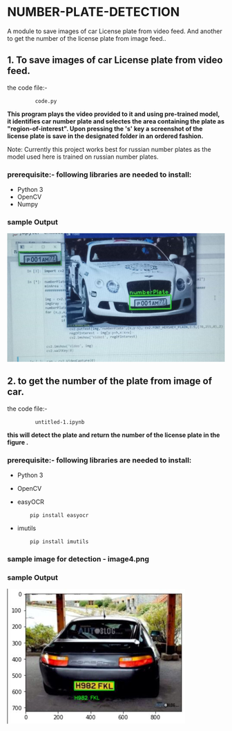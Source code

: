 # NUMBER-PLATE-DETECTION
A module to save images of car License plate from video feed. And another to get the number of the license plate from image feed..


## 1. To save images of car License plate from video feed.

the code file:- 
             
             code.py
                  
                  
**This program plays the video provided to it and using pre-trained model, it identifies car number plate and selectes the area containing the plate as "region-of-interest". Upon pressing the 's' key a screenshot of the license plate is save in the designated folder in an ordered fashion.**

Note: Currently this project works best for russian number plates as the model used here is trained on russian number plates.


### prerequisite:- following libraries are needed to install:

* Python 3
* OpenCV
* Numpy

### sample Output

<img src="https://github.com/Shrutisinha22/NUMBER-PLATE-DETECTION/blob/main/sample%20image.JPG"/>

## 2. to get the number of the plate from image of car.

the code file:- 
             
             untitled-1.ipynb
             

**this  will detect the plate and return the number of the license plate in the figure .**

### prerequisite:- following libraries are needed to install:

* Python 3
* OpenCV
* easyOCR   
          
          pip install easyocr
     
      
* imutils

          pip install imutils
          
### sample image for detection - image4.png


### sample Output

<img src="https://github.com/Shrutisinha22/NUMBER-PLATE-DETECTION/blob/main/sampl.JPG"/>
          




